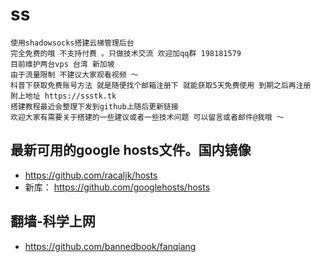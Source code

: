# ss
```
使用shadowsocks搭建云梯管理后台  
完全免费的哦 不支持付费 。只做技术交流 欢迎加qq群 198181579  
目前维护两台vps 台湾 新加坡
由于流量限制 不建议大家观看视频 ～
科普下获取免费账号方法 就是随便找个邮箱注册下 就能获取5天免费使用 到期之后再注册
附上地址 https://ssstk.tk
搭建教程最近会整理下发到github上随后更新链接
欢迎大家有需要关于搭建的一些建议或者一些技术问题 可以留言或者邮件@我哦 ～
```


## 最新可用的google hosts文件。国内镜像
- https://github.com/racaljk/hosts
- 新库： https://github.com/googlehosts/hosts

## 翻墙-科学上网
- https://github.com/bannedbook/fanqiang
